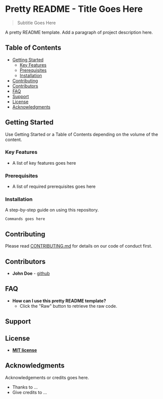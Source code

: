# Pretty README - Title Goes Here
> Subtitle Goes Here

A pretty README template. Add a paragraph of project description here.

## Table of Contents
- [Getting Started](#getting-started)
    - [Key Features](#key-features)
    - [Prerequisites](#prerequisites)
    - [Installation](#installation)
- [Contributing](#contributing)
- [Contributors](#contributors)
- [FAQ](#faq)
- [Support](#support)
- [License](#license)
- [Acknowledgments](#acknowledgments)

## Getting Started
Use Getting Started or a Table of Contents depending on the volume of the content.

### Key Features
- A list of key features goes here

### Prerequisites
-  A list of required prerequisites goes here

### Installation
A step-by-step guide on using this repository. 

```
Commands goes here
```

## Contributing

Please read [CONTRIBUTING.md]() for details on our code of conduct first.

## Contributors

* **John Doe** - [github](https://github.com/wag0325)

## FAQ
- **How can I use this pretty README template?**
    - Click the "Raw" button to retrieve the raw code.

## Support

## License

- **[MIT license](http://opensource.org/licenses/mit-license.php)**

## Acknowledgments
Acknowledgements or credits goes here.

- Thanks to ...
- Give credits to ...
